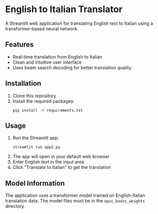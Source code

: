 # English to Italian Translator

A Streamlit web application for translating English text to Italian using a transformer-based neural network.

## Features

- Real-time translation from English to Italian
- Clean and intuitive user interface
- Uses beam search decoding for better translation quality

## Installation

1. Clone this repository
2. Install the required packages:
   ```
   pip install -r requirements.txt
   ```

## Usage

1. Run the Streamlit app:
   ```
   streamlit run app2.py
   ```
2. The app will open in your default web browser
3. Enter English text in the input area
4. Click "Translate to Italian" to get the translation

## Model Information

The application uses a transformer model trained on English-Italian translation data. The model files must be in the `opus_books_weights` directory. 

